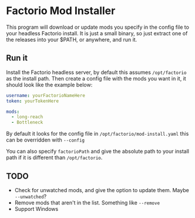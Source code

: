 # Factorio Mod Installer

This program will download or update mods you specify in the config file to your headless Factorio install. It is just
a small binary, so just extract one of the releases into your $PATH, or anywhere, and run it.

## Run it

Install the Factorio headless server, by default this assumes `/opt/factorio` as the install path. Then create
a config file with the mods you want in it, it should look like the example below:

```yaml
username: yourFactorioNameHere
token: yourTokenHere

mods:
  - long-reach
  - Bottleneck
```

By default it looks for the config file in `/opt/factorio/mod-install.yaml` this can be overridden with `--config`

You can also specify `factorioPath` and give the absolute path to your install path if it is different 
than `/opt/factorio`.

## TODO

- Check for unwatched mods, and give the option to update them. Maybe `--unwatched`?
- Remove mods that aren't in the list. Something like `--remove`
- Support Windows

